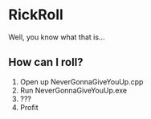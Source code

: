 # RickRoll

Well, you know what that is...

## How can I roll?

1. Open up NeverGonnaGiveYouUp.cpp
2. Run NeverGonnaGiveYouUp.exe
3. ???
4. Profit
